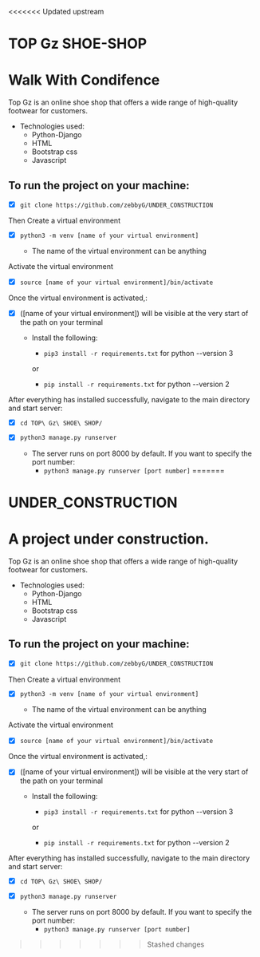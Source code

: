 <<<<<<< Updated upstream
# TOP Gz SHOE-SHOP
Walk With Condifence
==================================
Top Gz is an online shoe shop that offers a wide range of high-quality footwear for customers.
- Technologies used:
    - Python-Django
    - HTML
    - Bootstrap css
    - Javascript
## To run the project on your machine:
+ [X] `git clone https://github.com/zebbyG/UNDER_CONSTRUCTION`

Then Create a virtual environment
+ [X] `python3 -m venv [name of your virtual environment]`
     
    - The name of the virtual environment can be anything

Activate the virtual environment
+ [X] `source [name of your virtual environment]/bin/activate`

Once the  virtual environment is activated,:
+ [X] ([name of your virtual environment]) will be visible at the very start of the path on your terminal
    
    - Install the following:
        
        - `pip3 install -r requirements.txt` for python --version 3
      
        or
        - `pip install -r requirements.txt` for python --version 2

After everything has installed successfully, navigate to the main directory and start server:
+ [X]  `cd TOP\ Gz\ SHOE\ SHOP/`


+ [X] `python3 manage.py runserver`

    - The server runs on port 8000 by default. If you want to specify the port number:
        - `python3 manage.py runserver [port number]`
=======
# UNDER_CONSTRUCTION
A project under construction.
==================================
Top Gz is an online shoe shop that offers a wide range of high-quality footwear for customers.
- Technologies used:
    - Python-Django
    - HTML
    - Bootstrap css
    - Javascript
## To run the project on your machine:
+ [X] `git clone https://github.com/zebbyG/UNDER_CONSTRUCTION`

Then Create a virtual environment
+ [X] `python3 -m venv [name of your virtual environment]`
     
    - The name of the virtual environment can be anything

Activate the virtual environment
+ [X] `source [name of your virtual environment]/bin/activate`

Once the  virtual environment is activated,:
+ [X] ([name of your virtual environment]) will be visible at the very start of the path on your terminal
    
    - Install the following:
        
        - `pip3 install -r requirements.txt` for python --version 3
      
        or
        - `pip install -r requirements.txt` for python --version 2

After everything has installed successfully, navigate to the main directory and start server:
+ [X]  `cd TOP\ Gz\ SHOE\ SHOP/`


+ [X] `python3 manage.py runserver`

    - The server runs on port 8000 by default. If you want to specify the port number:
        - `python3 manage.py runserver [port number]`
>>>>>>> Stashed changes
